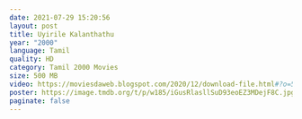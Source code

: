 ```yaml
---
date: 2021-07-29 15:20:56
layout: post
title: Uyirile Kalanthathu
year: "2000"
language: Tamil
quality: HD
category: Tamil 2000 Movies
size: 500 MB
video: https://moviesdaweb.blogspot.com/2020/12/download-file.html#?o=55199c82058f2f18e1af8b70c95a53104db88c47978baf5d772d1e948248161eea26a889baca95a14a654d1beab6010142d666e7b9cdebfd3fbeecc8b322d37287ad001963971f5e8d16544e8ff29dade5ed4a6b96fd9ee97551c1fa8c873ae5ce6fd73fd393c519c5efbfd826d953bc6e7028a880688252e6c36359a5e8403e017fee27aa0c4a8e34e0d76aad6d2b718c91aeda844a744f1879a1ca2ce7cb8992cb835ea3eb7f7493bd312082330aee5bc5168fa6a32327
poster: https://image.tmdb.org/t/p/w185/iGusRlasllSuD93eoEZ3MDejF8C.jpg
paginate: false
---
```

